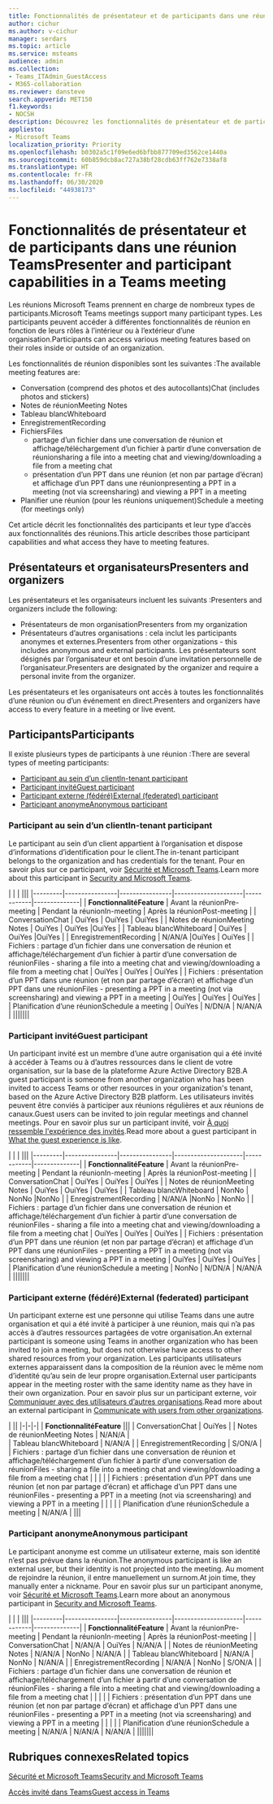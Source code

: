 ```yaml
---
title: Fonctionnalités de présentateur et de participants dans une réunion Teams
author: cichur
ms.author: v-cichur
manager: serdars
ms.topic: article
ms.service: msteams
audience: admin
ms.collection:
- Teams_ITAdmin_GuestAccess
- M365-collaboration
ms.reviewer: dansteve
search.appverid: MET150
f1.keywords:
- NOCSH
description: Découvrez les fonctionnalités de présentateur et de participant dans une réunion Teams.
appliesto:
- Microsoft Teams
localization_priority: Priority
ms.openlocfilehash: b0302a5c1f09e6ed6bfbb877709ed3562ce1440a
ms.sourcegitcommit: 60b859dcb8ac727a38bf28cdb63ff762e7338af8
ms.translationtype: HT
ms.contentlocale: fr-FR
ms.lasthandoff: 06/30/2020
ms.locfileid: "44938173"
---
```

<a name="presenter-and-participant-capabilities-in-a-teams-meeting"></a><span data-ttu-id="45f7b-103">Fonctionnalités de présentateur et de participants dans une réunion Teams</span><span class="sxs-lookup"><span data-stu-id="45f7b-103">Presenter and participant capabilities in a Teams meeting</span></span>
======================================================

<span data-ttu-id="45f7b-104">Les réunions Microsoft Teams prennent en charge de nombreux types de participants.</span><span class="sxs-lookup"><span data-stu-id="45f7b-104">Microsoft Teams meetings support many participant types.</span></span> <span data-ttu-id="45f7b-105">Les participants peuvent accéder à différentes fonctionnalités de réunion en fonction de leurs rôles à l’intérieur ou à l’extérieur d’une organisation.</span><span class="sxs-lookup"><span data-stu-id="45f7b-105">Participants can access various meeting features based on their roles inside or outside of an organization.</span></span>

<span data-ttu-id="45f7b-106">Les fonctionnalités de réunion disponibles sont les suivantes :</span><span class="sxs-lookup"><span data-stu-id="45f7b-106">The available meeting features are:</span></span>

- <span data-ttu-id="45f7b-107">Conversation (comprend des photos et des autocollants)</span><span class="sxs-lookup"><span data-stu-id="45f7b-107">Chat (includes photos and stickers)</span></span>
- <span data-ttu-id="45f7b-108">Notes de réunion</span><span class="sxs-lookup"><span data-stu-id="45f7b-108">Meeting Notes</span></span>
- <span data-ttu-id="45f7b-109">Tableau blanc</span><span class="sxs-lookup"><span data-stu-id="45f7b-109">Whiteboard</span></span>
- <span data-ttu-id="45f7b-110">Enregistrement</span><span class="sxs-lookup"><span data-stu-id="45f7b-110">Recording</span></span>
- <span data-ttu-id="45f7b-111">Fichiers</span><span class="sxs-lookup"><span data-stu-id="45f7b-111">Files</span></span>
    - <span data-ttu-id="45f7b-112">partage d’un fichier dans une conversation de réunion et affichage/téléchargement d’un fichier à partir d’une conversation de réunion</span><span class="sxs-lookup"><span data-stu-id="45f7b-112">sharing a file into a meeting chat and viewing/downloading a file from a meeting chat</span></span>
    - <span data-ttu-id="45f7b-113">présentation d’un PPT dans une réunion (et non par partage d’écran) et affichage d’un PPT dans une réunion</span><span class="sxs-lookup"><span data-stu-id="45f7b-113">presenting a PPT in a meeting (not via screensharing) and viewing a PPT in a meeting</span></span>
- <span data-ttu-id="45f7b-114">Planifier une réunion (pour les réunions uniquement)</span><span class="sxs-lookup"><span data-stu-id="45f7b-114">Schedule a meeting (for meetings only)</span></span>

<span data-ttu-id="45f7b-115">Cet article décrit les fonctionnalités des participants et leur type d’accès aux fonctionnalités des réunions.</span><span class="sxs-lookup"><span data-stu-id="45f7b-115">This article describes those participant capabilities and what access they have to meeting features.</span></span>

## <a name="presenters-and-organizers"></a><span data-ttu-id="45f7b-116">Présentateurs et organisateurs</span><span class="sxs-lookup"><span data-stu-id="45f7b-116">Presenters and organizers</span></span>

<span data-ttu-id="45f7b-117">Les présentateurs et les organisateurs incluent les suivants :</span><span class="sxs-lookup"><span data-stu-id="45f7b-117">Presenters and organizers include the following:</span></span>

- <span data-ttu-id="45f7b-118">Présentateurs de mon organisation</span><span class="sxs-lookup"><span data-stu-id="45f7b-118">Presenters from my organization</span></span>
- <span data-ttu-id="45f7b-119">Présentateurs d’autres organisations : cela inclut les participants anonymes et externes.</span><span class="sxs-lookup"><span data-stu-id="45f7b-119">Presenters from other organizations - this includes anonymous and external participants.</span></span> <span data-ttu-id="45f7b-120">Les présentateurs sont désignés par l’organisateur et ont besoin d’une invitation personnelle de l’organisateur.</span><span class="sxs-lookup"><span data-stu-id="45f7b-120">Presenters are designated by the organizer and require a personal invite from the organizer.</span></span>

<span data-ttu-id="45f7b-121">Les présentateurs et les organisateurs ont accès à toutes les fonctionnalités d’une réunion ou d’un événement en direct.</span><span class="sxs-lookup"><span data-stu-id="45f7b-121">Presenters and organizers have access to every feature in a meeting or live event.</span></span>

## <a name="participants"></a><span data-ttu-id="45f7b-122">Participants</span><span class="sxs-lookup"><span data-stu-id="45f7b-122">Participants</span></span>

<span data-ttu-id="45f7b-123">Il existe plusieurs types de participants à une réunion :</span><span class="sxs-lookup"><span data-stu-id="45f7b-123">There are several types of meeting participants:</span></span>

- [<span data-ttu-id="45f7b-124">Participant au sein d’un client</span><span class="sxs-lookup"><span data-stu-id="45f7b-124">In-tenant participant</span></span>](#in-tenant-participant)
- [<span data-ttu-id="45f7b-125">Participant invité</span><span class="sxs-lookup"><span data-stu-id="45f7b-125">Guest participant</span></span>](#guest-participant)
- [<span data-ttu-id="45f7b-126">Participant externe (fédéré)</span><span class="sxs-lookup"><span data-stu-id="45f7b-126">External (federated) participant</span></span>](#external-federated-participant)
- [<span data-ttu-id="45f7b-127">Participant anonyme</span><span class="sxs-lookup"><span data-stu-id="45f7b-127">Anonymous participant</span></span>](#anonymous-participant)

### <a name="in-tenant-participant"></a><span data-ttu-id="45f7b-128">Participant au sein d’un client</span><span class="sxs-lookup"><span data-stu-id="45f7b-128">In-tenant participant</span></span>

<span data-ttu-id="45f7b-129">Le participant au sein d’un client appartient à l’organisation et dispose d’informations d’identification pour le client.</span><span class="sxs-lookup"><span data-stu-id="45f7b-129">The in-tenant participant belongs to the organization and has credentials for the tenant.</span></span> <span data-ttu-id="45f7b-130">Pour en savoir plus sur ce participant, voir [Sécurité et Microsoft Teams](teams-security-guide.md#participant-types).</span><span class="sxs-lookup"><span data-stu-id="45f7b-130">Learn more about this participant in [Security and Microsoft Teams](teams-security-guide.md#participant-types).</span></span>

|  |  | |||
|---------|----------------|----------------|---------------------|------------|--------------|
| <span data-ttu-id="45f7b-131">**Fonctionnalité**</span><span class="sxs-lookup"><span data-stu-id="45f7b-131">**Feature**</span></span>        | <span data-ttu-id="45f7b-132">Avant la réunion</span><span class="sxs-lookup"><span data-stu-id="45f7b-132">Pre-meeting</span></span> | <span data-ttu-id="45f7b-133">Pendant la réunion</span><span class="sxs-lookup"><span data-stu-id="45f7b-133">In-meeting</span></span> | <span data-ttu-id="45f7b-134">Après la réunion</span><span class="sxs-lookup"><span data-stu-id="45f7b-134">Post-meeting</span></span> |
| <span data-ttu-id="45f7b-135">Conversation</span><span class="sxs-lookup"><span data-stu-id="45f7b-135">Chat</span></span> | <span data-ttu-id="45f7b-136">Oui</span><span class="sxs-lookup"><span data-stu-id="45f7b-136">Yes</span></span> | <span data-ttu-id="45f7b-137">Oui</span><span class="sxs-lookup"><span data-stu-id="45f7b-137">Yes</span></span> | <span data-ttu-id="45f7b-138">Oui</span><span class="sxs-lookup"><span data-stu-id="45f7b-138">Yes</span></span> |
| <span data-ttu-id="45f7b-139">Notes de réunion</span><span class="sxs-lookup"><span data-stu-id="45f7b-139">Meeting Notes</span></span> | <span data-ttu-id="45f7b-140">Oui</span><span class="sxs-lookup"><span data-stu-id="45f7b-140">Yes</span></span> | <span data-ttu-id="45f7b-141">Oui</span><span class="sxs-lookup"><span data-stu-id="45f7b-141">Yes</span></span> |<span data-ttu-id="45f7b-142">Oui</span><span class="sxs-lookup"><span data-stu-id="45f7b-142">Yes</span></span> |
| <span data-ttu-id="45f7b-143">Tableau blanc</span><span class="sxs-lookup"><span data-stu-id="45f7b-143">Whiteboard</span></span> | <span data-ttu-id="45f7b-144">Oui</span><span class="sxs-lookup"><span data-stu-id="45f7b-144">Yes</span></span> | <span data-ttu-id="45f7b-145">Oui</span><span class="sxs-lookup"><span data-stu-id="45f7b-145">Yes</span></span> |<span data-ttu-id="45f7b-146">Oui</span><span class="sxs-lookup"><span data-stu-id="45f7b-146">Yes</span></span> |
| <span data-ttu-id="45f7b-147">Enregistrement</span><span class="sxs-lookup"><span data-stu-id="45f7b-147">Recording</span></span> | <span data-ttu-id="45f7b-148">N/A</span><span class="sxs-lookup"><span data-stu-id="45f7b-148">N/A</span></span> |<span data-ttu-id="45f7b-149">Oui</span><span class="sxs-lookup"><span data-stu-id="45f7b-149">Yes</span></span> | <span data-ttu-id="45f7b-150">Oui</span><span class="sxs-lookup"><span data-stu-id="45f7b-150">Yes</span></span> |
| <span data-ttu-id="45f7b-151">Fichiers : partage d’un fichier dans une conversation de réunion et affichage/téléchargement d’un fichier à partir d’une conversation de réunion</span><span class="sxs-lookup"><span data-stu-id="45f7b-151">Files - sharing a file into a meeting chat and viewing/downloading a file from a meeting chat</span></span> | <span data-ttu-id="45f7b-152">Oui</span><span class="sxs-lookup"><span data-stu-id="45f7b-152">Yes</span></span> | <span data-ttu-id="45f7b-153">Oui</span><span class="sxs-lookup"><span data-stu-id="45f7b-153">Yes</span></span> | <span data-ttu-id="45f7b-154">Oui</span><span class="sxs-lookup"><span data-stu-id="45f7b-154">Yes</span></span> |
| <span data-ttu-id="45f7b-155">Fichiers : présentation d’un PPT dans une réunion (et non par partage d’écran) et affichage d’un PPT dans une réunion</span><span class="sxs-lookup"><span data-stu-id="45f7b-155">Files - presenting a PPT in a meeting (not via screensharing) and viewing a PPT in a meeting</span></span> | <span data-ttu-id="45f7b-156">Oui</span><span class="sxs-lookup"><span data-stu-id="45f7b-156">Yes</span></span> | <span data-ttu-id="45f7b-157">Oui</span><span class="sxs-lookup"><span data-stu-id="45f7b-157">Yes</span></span> | <span data-ttu-id="45f7b-158">Oui</span><span class="sxs-lookup"><span data-stu-id="45f7b-158">Yes</span></span> |
| <span data-ttu-id="45f7b-159">Planification d’une réunion</span><span class="sxs-lookup"><span data-stu-id="45f7b-159">Schedule a meeting</span></span> | <span data-ttu-id="45f7b-160">Oui</span><span class="sxs-lookup"><span data-stu-id="45f7b-160">Yes</span></span> | <span data-ttu-id="45f7b-161">N/D</span><span class="sxs-lookup"><span data-stu-id="45f7b-161">N/A</span></span> | <span data-ttu-id="45f7b-162">N/A</span><span class="sxs-lookup"><span data-stu-id="45f7b-162">N/A</span></span> |
|||||||

### <a name="guest-participant"></a><span data-ttu-id="45f7b-163">Participant invité</span><span class="sxs-lookup"><span data-stu-id="45f7b-163">Guest participant</span></span>

<span data-ttu-id="45f7b-164">Un participant invité est un membre d’une autre organisation qui a été invité à accéder à Teams ou à d’autres ressources dans le client de votre organisation, sur la base de la plateforme Azure Active Directory B2B.</span><span class="sxs-lookup"><span data-stu-id="45f7b-164">A guest participant is someone from another organization who has been invited to access Teams or other resources in your organization's tenant, based on the Azure Active Directory B2B platform.</span></span> <span data-ttu-id="45f7b-165">Les utilisateurs invités peuvent être conviés à participer aux réunions régulières et aux réunions de canaux.</span><span class="sxs-lookup"><span data-stu-id="45f7b-165">Guest users can be invited to join regular meetings and channel meetings.</span></span> <span data-ttu-id="45f7b-166">Pour en savoir plus sur un participant invité, voir [À quoi ressemble l'expérience des invités](guest-experience.md#comparison-of-team-member-and-guest-capabilities).</span><span class="sxs-lookup"><span data-stu-id="45f7b-166">Read more about a guest participant in [What the guest experience is like](guest-experience.md#comparison-of-team-member-and-guest-capabilities).</span></span>

|  |  | |||
|---------|----------------|----------------|---------------------|------------|--------------|
| <span data-ttu-id="45f7b-167">**Fonctionnalité**</span><span class="sxs-lookup"><span data-stu-id="45f7b-167">**Feature**</span></span>        | <span data-ttu-id="45f7b-168">Avant la réunion</span><span class="sxs-lookup"><span data-stu-id="45f7b-168">Pre-meeting</span></span> | <span data-ttu-id="45f7b-169">Pendant la réunion</span><span class="sxs-lookup"><span data-stu-id="45f7b-169">In-meeting</span></span> | <span data-ttu-id="45f7b-170">Après la réunion</span><span class="sxs-lookup"><span data-stu-id="45f7b-170">Post-meeting</span></span> |
| <span data-ttu-id="45f7b-171">Conversation</span><span class="sxs-lookup"><span data-stu-id="45f7b-171">Chat</span></span> | <span data-ttu-id="45f7b-172">Oui</span><span class="sxs-lookup"><span data-stu-id="45f7b-172">Yes</span></span> | <span data-ttu-id="45f7b-173">Oui</span><span class="sxs-lookup"><span data-stu-id="45f7b-173">Yes</span></span> | <span data-ttu-id="45f7b-174">Oui</span><span class="sxs-lookup"><span data-stu-id="45f7b-174">Yes</span></span> |
| <span data-ttu-id="45f7b-175">Notes de réunion</span><span class="sxs-lookup"><span data-stu-id="45f7b-175">Meeting Notes</span></span> | <span data-ttu-id="45f7b-176">Oui</span><span class="sxs-lookup"><span data-stu-id="45f7b-176">Yes</span></span> | <span data-ttu-id="45f7b-177">Oui</span><span class="sxs-lookup"><span data-stu-id="45f7b-177">Yes</span></span> | <span data-ttu-id="45f7b-178">Oui</span><span class="sxs-lookup"><span data-stu-id="45f7b-178">Yes</span></span> |
| <span data-ttu-id="45f7b-179">Tableau blanc</span><span class="sxs-lookup"><span data-stu-id="45f7b-179">Whiteboard</span></span> | <span data-ttu-id="45f7b-180">Non</span><span class="sxs-lookup"><span data-stu-id="45f7b-180">No</span></span> | <span data-ttu-id="45f7b-181">Non</span><span class="sxs-lookup"><span data-stu-id="45f7b-181">No</span></span> |<span data-ttu-id="45f7b-182">Non</span><span class="sxs-lookup"><span data-stu-id="45f7b-182">No</span></span> |
| <span data-ttu-id="45f7b-183">Enregistrement</span><span class="sxs-lookup"><span data-stu-id="45f7b-183">Recording</span></span> | <span data-ttu-id="45f7b-184">N/A</span><span class="sxs-lookup"><span data-stu-id="45f7b-184">N/A</span></span> |<span data-ttu-id="45f7b-185">Non</span><span class="sxs-lookup"><span data-stu-id="45f7b-185">No</span></span> | <span data-ttu-id="45f7b-186">Non</span><span class="sxs-lookup"><span data-stu-id="45f7b-186">No</span></span> |
| <span data-ttu-id="45f7b-187">Fichiers : partage d’un fichier dans une conversation de réunion et affichage/téléchargement d’un fichier à partir d’une conversation de réunion</span><span class="sxs-lookup"><span data-stu-id="45f7b-187">Files - sharing a file into a meeting chat and viewing/downloading a file from a meeting chat</span></span> | <span data-ttu-id="45f7b-188">Oui</span><span class="sxs-lookup"><span data-stu-id="45f7b-188">Yes</span></span> | <span data-ttu-id="45f7b-189">Oui</span><span class="sxs-lookup"><span data-stu-id="45f7b-189">Yes</span></span> | <span data-ttu-id="45f7b-190">Oui</span><span class="sxs-lookup"><span data-stu-id="45f7b-190">Yes</span></span> |
| <span data-ttu-id="45f7b-191">Fichiers : présentation d’un PPT dans une réunion (et non par partage d’écran) et affichage d’un PPT dans une réunion</span><span class="sxs-lookup"><span data-stu-id="45f7b-191">Files - presenting a PPT in a meeting (not via screensharing) and viewing a PPT in a meeting</span></span> | <span data-ttu-id="45f7b-192">Oui</span><span class="sxs-lookup"><span data-stu-id="45f7b-192">Yes</span></span> | <span data-ttu-id="45f7b-193">Oui</span><span class="sxs-lookup"><span data-stu-id="45f7b-193">Yes</span></span> | <span data-ttu-id="45f7b-194">Oui</span><span class="sxs-lookup"><span data-stu-id="45f7b-194">Yes</span></span> |
| <span data-ttu-id="45f7b-195">Planification d’une réunion</span><span class="sxs-lookup"><span data-stu-id="45f7b-195">Schedule a meeting</span></span> | <span data-ttu-id="45f7b-196">Non</span><span class="sxs-lookup"><span data-stu-id="45f7b-196">No</span></span> | <span data-ttu-id="45f7b-197">N/D</span><span class="sxs-lookup"><span data-stu-id="45f7b-197">N/A</span></span> | <span data-ttu-id="45f7b-198">N/A</span><span class="sxs-lookup"><span data-stu-id="45f7b-198">N/A</span></span> |
|||||||

### <a name="external-federated-participant"></a><span data-ttu-id="45f7b-199">Participant externe (fédéré)</span><span class="sxs-lookup"><span data-stu-id="45f7b-199">External (federated) participant</span></span>

<span data-ttu-id="45f7b-200">Un participant externe est une personne qui utilise Teams dans une autre organisation et qui a été invité à participer à une réunion, mais qui n’a pas accès à d’autres ressources partagées de votre organisation.</span><span class="sxs-lookup"><span data-stu-id="45f7b-200">An external participant is someone using Teams in another organization who has been invited to join a meeting, but does not otherwise have access to other shared resources from your organization.</span></span> <span data-ttu-id="45f7b-201">Les participants utilisateurs externes apparaissent dans la composition de la réunion avec le même nom d’identité qu’au sein de leur propre organisation.</span><span class="sxs-lookup"><span data-stu-id="45f7b-201">External user participants appear in the meeting roster with the same identity name as they have in their own organization.</span></span> <span data-ttu-id="45f7b-202">Pour en savoir plus sur un participant externe, voir [Communiquer avec des utilisateurs d’autres organisations](communicate-with-users-from-other-organizations.md#external-access).</span><span class="sxs-lookup"><span data-stu-id="45f7b-202">Read more about an external participant in [Communicate with users from other organizations](communicate-with-users-from-other-organizations.md#external-access).</span></span>

|  ||
|-|-|-|
| <span data-ttu-id="45f7b-203">**Fonctionnalité**</span><span class="sxs-lookup"><span data-stu-id="45f7b-203">**Feature**</span></span> |||
| <span data-ttu-id="45f7b-204">Conversation</span><span class="sxs-lookup"><span data-stu-id="45f7b-204">Chat</span></span> | <span data-ttu-id="45f7b-205">Oui</span><span class="sxs-lookup"><span data-stu-id="45f7b-205">Yes</span></span> |
| <span data-ttu-id="45f7b-206">Notes de réunion</span><span class="sxs-lookup"><span data-stu-id="45f7b-206">Meeting Notes</span></span> | <span data-ttu-id="45f7b-207">N/A</span><span class="sxs-lookup"><span data-stu-id="45f7b-207">N/A</span></span> |  
| <span data-ttu-id="45f7b-208">Tableau blanc</span><span class="sxs-lookup"><span data-stu-id="45f7b-208">Whiteboard</span></span> | <span data-ttu-id="45f7b-209">N/A</span><span class="sxs-lookup"><span data-stu-id="45f7b-209">N/A</span></span> |
| <span data-ttu-id="45f7b-210">Enregistrement</span><span class="sxs-lookup"><span data-stu-id="45f7b-210">Recording</span></span> | <span data-ttu-id="45f7b-211">S/O</span><span class="sxs-lookup"><span data-stu-id="45f7b-211">N/A</span></span> |  
| <span data-ttu-id="45f7b-212">Fichiers : partage d’un fichier dans une conversation de réunion et affichage/téléchargement d’un fichier à partir d’une conversation de réunion</span><span class="sxs-lookup"><span data-stu-id="45f7b-212">Files - sharing a file into a meeting chat and viewing/downloading a file from a meeting chat</span></span> |  |  |  |
| <span data-ttu-id="45f7b-213">Fichiers : présentation d’un PPT dans une réunion (et non par partage d’écran) et affichage d’un PPT dans une réunion</span><span class="sxs-lookup"><span data-stu-id="45f7b-213">Files - presenting a PPT in a meeting (not via screensharing) and viewing a PPT in a meeting</span></span> |  |  |  |
| <span data-ttu-id="45f7b-214">Planification d’une réunion</span><span class="sxs-lookup"><span data-stu-id="45f7b-214">Schedule a meeting</span></span> | <span data-ttu-id="45f7b-215">N/A</span><span class="sxs-lookup"><span data-stu-id="45f7b-215">N/A</span></span> |
|||

### <a name="anonymous-participant"></a><span data-ttu-id="45f7b-216">Participant anonyme</span><span class="sxs-lookup"><span data-stu-id="45f7b-216">Anonymous participant</span></span>

<span data-ttu-id="45f7b-217">Le participant anonyme est comme un utilisateur externe, mais son identité n’est pas prévue dans la réunion.</span><span class="sxs-lookup"><span data-stu-id="45f7b-217">The anonymous participant is like an external user, but their identity is not projected into the meeting.</span></span> <span data-ttu-id="45f7b-218">Au moment de rejoindre la réunion, il entre manuellement un surnom.</span><span class="sxs-lookup"><span data-stu-id="45f7b-218">At join time, they manually enter a nickname.</span></span> <span data-ttu-id="45f7b-219">Pour en savoir plus sur un participant anonyme, voir [Sécurité et Microsoft Teams](teams-security-guide.md#participant-types).</span><span class="sxs-lookup"><span data-stu-id="45f7b-219">Learn more about an anonymous participant in [Security and Microsoft Teams](teams-security-guide.md#participant-types).</span></span>

|   | | |||
|---------|----------------|----------------|---------------------|------------|--------------|
| <span data-ttu-id="45f7b-220">**Fonctionnalité**</span><span class="sxs-lookup"><span data-stu-id="45f7b-220">**Feature**</span></span>        | <span data-ttu-id="45f7b-221">Avant la réunion</span><span class="sxs-lookup"><span data-stu-id="45f7b-221">Pre-meeting</span></span> | <span data-ttu-id="45f7b-222">Pendant la réunion</span><span class="sxs-lookup"><span data-stu-id="45f7b-222">In-meeting</span></span> | <span data-ttu-id="45f7b-223">Après la réunion</span><span class="sxs-lookup"><span data-stu-id="45f7b-223">Post-meeting</span></span> |
| <span data-ttu-id="45f7b-224">Conversation</span><span class="sxs-lookup"><span data-stu-id="45f7b-224">Chat</span></span> | <span data-ttu-id="45f7b-225">N/A</span><span class="sxs-lookup"><span data-stu-id="45f7b-225">N/A</span></span> | <span data-ttu-id="45f7b-226">Oui</span><span class="sxs-lookup"><span data-stu-id="45f7b-226">Yes</span></span> | <span data-ttu-id="45f7b-227">N/A</span><span class="sxs-lookup"><span data-stu-id="45f7b-227">N/A</span></span> |
| <span data-ttu-id="45f7b-228">Notes de réunion</span><span class="sxs-lookup"><span data-stu-id="45f7b-228">Meeting Notes</span></span> | <span data-ttu-id="45f7b-229">N/A</span><span class="sxs-lookup"><span data-stu-id="45f7b-229">N/A</span></span> | <span data-ttu-id="45f7b-230">Non</span><span class="sxs-lookup"><span data-stu-id="45f7b-230">No</span></span> | <span data-ttu-id="45f7b-231">N/A</span><span class="sxs-lookup"><span data-stu-id="45f7b-231">N/A</span></span> |
| <span data-ttu-id="45f7b-232">Tableau blanc</span><span class="sxs-lookup"><span data-stu-id="45f7b-232">Whiteboard</span></span> | <span data-ttu-id="45f7b-233">N/A</span><span class="sxs-lookup"><span data-stu-id="45f7b-233">N/A</span></span> | <span data-ttu-id="45f7b-234">Non</span><span class="sxs-lookup"><span data-stu-id="45f7b-234">No</span></span> | <span data-ttu-id="45f7b-235">N/A</span><span class="sxs-lookup"><span data-stu-id="45f7b-235">N/A</span></span> |
| <span data-ttu-id="45f7b-236">Enregistrement</span><span class="sxs-lookup"><span data-stu-id="45f7b-236">Recording</span></span> | <span data-ttu-id="45f7b-237">N/A</span><span class="sxs-lookup"><span data-stu-id="45f7b-237">N/A</span></span> | <span data-ttu-id="45f7b-238">Non</span><span class="sxs-lookup"><span data-stu-id="45f7b-238">No</span></span> | <span data-ttu-id="45f7b-239">S/O</span><span class="sxs-lookup"><span data-stu-id="45f7b-239">N/A</span></span> |
| <span data-ttu-id="45f7b-240">Fichiers : partage d’un fichier dans une conversation de réunion et affichage/téléchargement d’un fichier à partir d’une conversation de réunion</span><span class="sxs-lookup"><span data-stu-id="45f7b-240">Files - sharing a file into a meeting chat and viewing/downloading a file from a meeting chat</span></span> |  |  |  |
| <span data-ttu-id="45f7b-241">Fichiers : présentation d’un PPT dans une réunion (et non par partage d’écran) et affichage d’un PPT dans une réunion</span><span class="sxs-lookup"><span data-stu-id="45f7b-241">Files - presenting a PPT in a meeting (not via screensharing) and viewing a PPT in a meeting</span></span> |  |  |  |
| <span data-ttu-id="45f7b-242">Planification d’une réunion</span><span class="sxs-lookup"><span data-stu-id="45f7b-242">Schedule a meeting</span></span> | <span data-ttu-id="45f7b-243">N/A</span><span class="sxs-lookup"><span data-stu-id="45f7b-243">N/A</span></span> | <span data-ttu-id="45f7b-244">N/A</span><span class="sxs-lookup"><span data-stu-id="45f7b-244">N/A</span></span> | <span data-ttu-id="45f7b-245">N/A</span><span class="sxs-lookup"><span data-stu-id="45f7b-245">N/A</span></span> |
|||||||

## <a name="related-topics"></a><span data-ttu-id="45f7b-246">Rubriques connexes</span><span class="sxs-lookup"><span data-stu-id="45f7b-246">Related topics</span></span>

[<span data-ttu-id="45f7b-247">Sécurité et Microsoft Teams</span><span class="sxs-lookup"><span data-stu-id="45f7b-247">Security and Microsoft Teams</span></span>](teams-security-guide.md)

[<span data-ttu-id="45f7b-248">Accès invité dans Teams</span><span class="sxs-lookup"><span data-stu-id="45f7b-248">Guest access in Teams</span></span>](guest-access.md)
